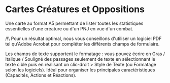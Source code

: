 # Cartes Créatures et Oppositions
Une carte au format A5 permettant de lister toutes les statistiques essentielles d'une créature ou d'un PNJ en vue d'un combat.

/!\ Pour un résultat optimal, nous vous conseillons d'utiliser un logiciel PDF tel qu'Adobe Acrobat pour compléter les différents champs de formulaire. 

Les champs de texte supportent le formatage : vous pouvez écrire en Gras / Italique / Souligné des passages seulement de texte en sélectionnant le texte cible puis en réalisant un clic-droit > Style de Texte (ou Formatage selon les logiciels). Idéal pour organiser les principales caractéristiques (Capacités, Actions et Réactions).
